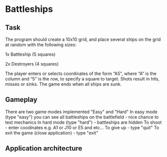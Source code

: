 # Battleships

## Task

The program should create a 10x10 grid, and place several ships on the grid at random with the following sizes:

1x Battleship (5 squares)

2x Destroyers (4 squares)

The player enters or selects coordinates of the form “A5”, where “A” is the column and “5” is the row, to specify a square to target. Shots result in hits, misses or sinks. The game ends when all ships are sunk.

## Gameplay

There are two game modes implemented "Easy" and "Hard"
In easy mode (type "easy") you can see all battleships on the battlefield - nice chance to test mechanics
In hard mode (type "hard") - battleships are hidden
To shoot - enter coodinates e.g. A1 or J10 or E5 and etc...
To give up - type "quit"
To exit the game (close application) - type "exit"

## Application architecture
